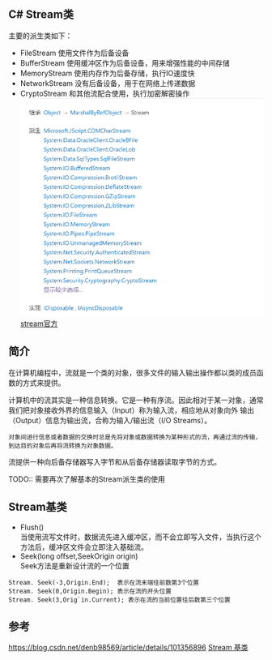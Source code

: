 ## C# Stream类
主要的派生类如下：
- FileStream 使用文件作为后备设备
- BufferStream 使用缓冲区作为后备设备，用来增强性能的中间存储
- MemoryStream 使用内存作为后备存储，执行IO速度快
- NetworkStream 没有后备设备，用于在网络上传递数据
- CryptoStream 和其他流配合使用，执行加密解密操作
![](./img/Stream.png)  [stream官方](https://docs.microsoft.com/zh-cn/dotnet/api/system.io.stream?view=net-6.0)

## 简介
在计算机编程中，流就是一个类的对象，很多文件的输入输出操作都以类的成员函数的方式来提供。  

计算机中的流其实是一种信息转换。它是一种有序流。因此相对于某一对象，通常我们把对象接收外界的信息输入（Input）称为输入流，相应地从对象向外 输出（Output）信息为输出流，合称为输入/输出流（I/O Streams）。  

`对象间进行信息或者数据的交换时总是先将对象或数据转换为某种形式的流，再通过流的传输，到达目的对象后再将流转换为对象数据。`  

流提供一种向后备存储器写入字节和从后备存储器读取字节的方式。


TODO:: 需要再次了解基本的Stream派生类的使用
## Stream基类
- Flush()   
当使用流写文件时，数据流先进入缓冲区，而不会立即写入文件，当执行这个方法后，缓冲区文件会立即注入基础流。  
- Seek(long offset,SeekOrigin origin)  
Seek方法是重新设计流的一个位置  
```
Stream. Seek(-3,Origin.End);  表示在流末端往前数第3个位置
Stream. Seek(0,Origin.Begin); 表示在流的开头位置
Stream. Seek(3,Orig`in.Current); 表示在流的当前位置往后数第三个位置
```

## 参考
https://blog.csdn.net/denb98569/article/details/101356896
[Stream 基类](https://www.cnblogs.com/crazytomato/p/8274803.html)